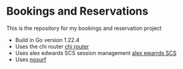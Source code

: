 # Bookings and Reservations

This is the repository for my bookings and reservation project

- Build in Go version 1.22.4
- Uses the chi router [chi router](https://github.com/go-chi/chi/v5)
- Uses alex edwards SCS session management [alex ewarrds SCS](https://github.com/alexedwards/scs/v2)
- Uses [nosurf](https://github.com/justinas/nosurf)


